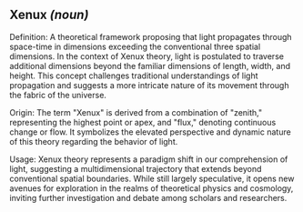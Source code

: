 <h2>Xenux <em>(noun)</em></h2>

<p>Definition: A theoretical framework proposing that light propagates through space-time in dimensions exceeding the conventional three spatial dimensions. In the context of Xenux theory, light is postulated to traverse additional dimensions beyond the familiar dimensions of length, width, and height. This concept challenges traditional understandings of light propagation and suggests a more intricate nature of its movement through the fabric of the universe.</p>

<p>Origin: The term "Xenux" is derived from a combination of "zenith," representing the highest point or apex, and "flux," denoting continuous change or flow. It symbolizes the elevated perspective and dynamic nature of this theory regarding the behavior of light.</p>

<p>Usage: Xenux theory represents a paradigm shift in our comprehension of light, suggesting a multidimensional trajectory that extends beyond conventional spatial boundaries. While still largely speculative, it opens new avenues for exploration in the realms of theoretical physics and cosmology, inviting further investigation and debate among scholars and researchers.</p>
